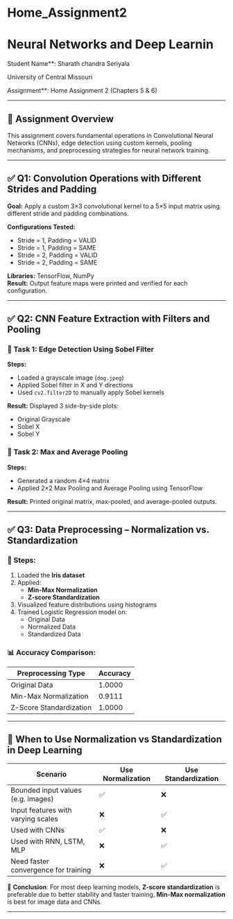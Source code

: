 # Home_Assignment2
# Neural Networks and Deep Learnin 
Student Name**: Sharath chandra Seriyala 

 University of Central Missouri  

Assignment**: Home Assignment 2 (Chapters 5 & 6)  


---

## 📌 Assignment Overview

This assignment covers fundamental operations in Convolutional Neural Networks (CNNs), edge detection using custom kernels, pooling mechanisms, and preprocessing strategies for neural network training.

---

## ✅ Q1: Convolution Operations with Different Strides and Padding

**Goal:** Apply a custom 3×3 convolutional kernel to a 5×5 input matrix using different stride and padding combinations.

**Configurations Tested:**
- Stride = 1, Padding = VALID
- Stride = 1, Padding = SAME
- Stride = 2, Padding = VALID
- Stride = 2, Padding = SAME

**Libraries:** TensorFlow, NumPy  
**Result:** Output feature maps were printed and verified for each configuration.

---

## ✅ Q2: CNN Feature Extraction with Filters and Pooling

### 🔹 Task 1: Edge Detection Using Sobel Filter

**Steps:**
- Loaded a grayscale image (`dog.jpeg`)
- Applied Sobel filter in X and Y directions
- Used `cv2.filter2D` to manually apply Sobel kernels

**Result:** Displayed 3 side-by-side plots:
- Original Grayscale
- Sobel X
- Sobel Y

### 🔹 Task 2: Max and Average Pooling

**Steps:**
- Generated a random 4×4 matrix
- Applied 2×2 Max Pooling and Average Pooling using TensorFlow

**Result:** Printed original matrix, max-pooled, and average-pooled outputs.

---

## ✅ Q3: Data Preprocessing – Normalization vs. Standardization

### 🔹 Steps:
1. Loaded the **Iris dataset**
2. Applied:
   - **Min-Max Normalization**
   - **Z-score Standardization**
3. Visualized feature distributions using histograms
4. Trained Logistic Regression model on:
   - Original Data
   - Normalized Data
   - Standardized Data

### 📊 Accuracy Comparison:
| Preprocessing Type    | Accuracy |
|------------------------|----------|
| Original Data          | 1.0000   |
| Min-Max Normalization  | 0.9111   |
| Z-Score Standardization| 1.0000   |

---

## 🧠 When to Use Normalization vs Standardization in Deep Learning

| Scenario                             | Use Normalization | Use Standardization |
|--------------------------------------|-------------------|---------------------|
| Bounded input values (e.g. images)   | ✅                | ❌                  |
| Input features with varying scales   | ❌                | ✅                  |
| Used with CNNs                       | ✅                | ❌                  |
| Used with RNN, LSTM, MLP             | ❌                | ✅                  |
| Need faster convergence for training | ❌                | ✅                  |

📌 **Conclusion**: For most deep learning models, **Z-score standardization** is preferable due to better stability and faster training. **Min-Max normalization** is best for image data and CNNs.

---
